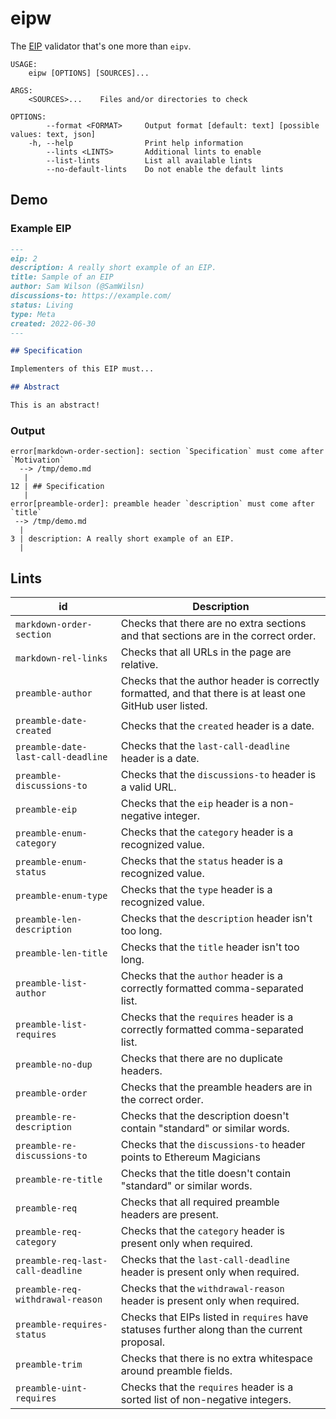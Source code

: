 eipw
====

The [EIP] validator that's one more than `eipv`.

```
USAGE:
    eipw [OPTIONS] [SOURCES]...

ARGS:
    <SOURCES>...    Files and/or directories to check

OPTIONS:
        --format <FORMAT>     Output format [default: text] [possible values: text, json]
    -h, --help                Print help information
        --lints <LINTS>       Additional lints to enable
        --list-lints          List all available lints
        --no-default-lints    Do not enable the default lints
```

[EIP]: https://eips.ethereum.org/

## Demo

### Example EIP

```markdown
---
eip: 2
description: A really short example of an EIP.
title: Sample of an EIP
author: Sam Wilson (@SamWilsn)
discussions-to: https://example.com/
status: Living
type: Meta
created: 2022-06-30
---

## Specification

Implementers of this EIP must...

## Abstract

This is an abstract!
```

### Output

```
error[markdown-order-section]: section `Specification` must come after `Motivation`
  --> /tmp/demo.md
   |
12 | ## Specification
   |
error[preamble-order]: preamble header `description` must come after `title`
 --> /tmp/demo.md
  |
3 | description: A really short example of an EIP.
  |
```

## Lints

| id                                  | Description                                                                                               |
|-------------------------------------|-----------------------------------------------------------------------------------------------------------|
| `markdown-order-section`            | Checks that there are no extra sections and that sections are in the correct order.                       |
| `markdown-rel-links`                | Checks that all URLs in the page are relative.                                                            |
| `preamble-author`                   | Checks that the author header is correctly formatted, and that there is at least one GitHub user listed.  |
| `preamble-date-created`             | Checks that the `created` header is a date.                                                               |
| `preamble-date-last-call-deadline`  | Checks that the `last-call-deadline` header is a date.                                                    |
| `preamble-discussions-to`           | Checks that the `discussions-to` header is a valid URL.                                                   |
| `preamble-eip`                      | Checks that the `eip` header is a non-negative integer.                                                   |
| `preamble-enum-category`            | Checks that the `category` header is a recognized value.                                                  |
| `preamble-enum-status`              | Checks that the `status` header is a recognized value.                                                    |
| `preamble-enum-type`                | Checks that the `type` header is a recognized value.                                                      |
| `preamble-len-description`          | Checks that the `description` header isn't too long.                                                      |
| `preamble-len-title`                | Checks that the `title` header isn't too long.                                                            |
| `preamble-list-author`              | Checks that the `author` header is a correctly formatted comma-separated list.                            |
| `preamble-list-requires`            | Checks that the `requires` header is a correctly formatted comma-separated list.                          |
| `preamble-no-dup`                   | Checks that there are no duplicate headers.                                                               |
| `preamble-order`                    | Checks that the preamble headers are in the correct order.                                                |
| `preamble-re-description`           | Checks that the description doesn't contain "standard" or similar words.                                  |
| `preamble-re-discussions-to`        | Checks that the `discussions-to` header points to Ethereum Magicians                                      |
| `preamble-re-title`                 | Checks that the title doesn't contain "standard" or similar words.                                        |
| `preamble-req`                      | Checks that all required preamble headers are present.                                                    |
| `preamble-req-category`             | Checks that the `category` header is present only when required.                                          |
| `preamble-req-last-call-deadline`   | Checks that the `last-call-deadline` header is present only when required.                                |
| `preamble-req-withdrawal-reason`    | Checks that the `withdrawal-reason` header is present only when required.                                 |
| `preamble-requires-status`          | Checks that EIPs listed in `requires` have statuses further along than the current proposal.              |
| `preamble-trim`                     | Checks that there is no extra whitespace around preamble fields.                                          |
| `preamble-uint-requires`            | Checks that the `requires` header is a sorted list of non-negative integers.                              |

